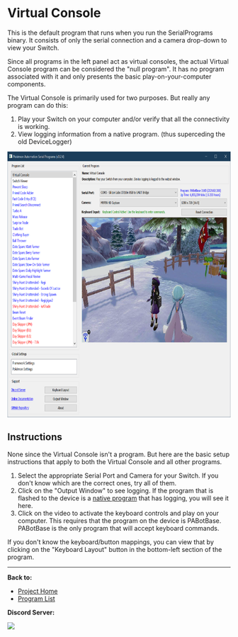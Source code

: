 # Virtual Console

This is the default program that runs when you run the SerialPrograms binary. It consists of only the serial connection and a camera drop-down to view your Switch.

Since all programs in the left panel act as virtual consoles, the actual Virtual Console program can be considered the "null program". It has no program associated with it and only presents the basic play-on-your-computer components.

The Virtual Console is primarily used for two purposes. But really any program can do this:

1. Play your Switch on your computer and/or verify that all the connectivity is working.
2. View logging information from a native program. (thus superceding the old DeviceLogger)

<img src="images/VirtualConsole.png" height="600">

## Instructions

None since the Virtual Console isn't a program. But here are the basic setup instructions that apply to both the Virtual Console and all other programs.

1. Select the appropriate Serial Port and Camera for your Switch. If you don't know which are the correct ones, try all of them.
2. Click on the "Output Window" to see logging. If the program that is flashed to the device is a [native program](../ProgramList.md#native-programs) that has logging, you will see it here.
3. Click on the video to activate the keyboard controls and play on your computer. This requires that the program on the device is PABotBase. PABotBase is the only program that will accept keyboard commands.

If you don't know the keyboard/button mappings, you can view that by clicking on the "Keyboard Layout" button in the bottom-left section of the program.





<hr>

**Back to:**
- [Project Home](/README.md)
- [Program List](/Documentation/ProgramList.md)

**Discord Server:** 

[<img src="https://canary.discordapp.com/api/guilds/695809740428673034/widget.png?style=banner2">](https://discord.gg/cQ4gWxN)

